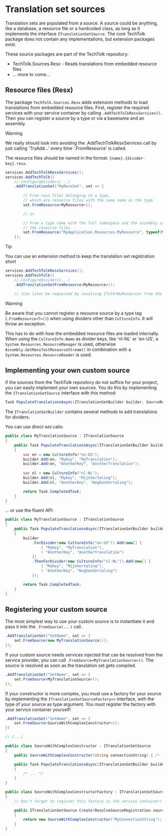 
# Translation set sources

Translation sets are populated from a source. A source could be anything, like a
database, a resource file or a hardcoded class, as long as it implements the interface
`ITranslationSetSource`. The core TechTolk package does not contain any implementations,
but extension packages exist.

These source packages are part of the TechTolk repository:

* TechTolk.Sources.Resx - Reads translations from embedded resource files
* ... more to come...

## Resource files (Resx)

The package `TechTolk.Sources.Resx` adds extension methods to load translations
from embedded resource files. First, register the required services with your
service container by calling `.AddTechTolkResxServices()`. Then you can register
a source by a type or via a basename and an assembly.

> [!WARNING]
> We really should look into avoiding the .AddTechTolkResxServices call by just
> calling 'TryAdd...' every time '.FromResource' is called.

The resource files should be named in the format: `{name}.{divider-key}.resx`.

```csharp
services.AddTechTolkResxServices();
services.AddTechTolk()
    //.ConfigureDividers(...)
    .AddTranslationSet("MyResxSet", set => {
        
        // From resx files belonging to a type,
        // which are resource files with the same name as the type
        set.FromResource<MyResource>();

        // or

        // From a type name with the full namespace and the assembly containing 
        // the resource files
        set.FromResource("MyApplication.Resources.MyResource", typeof(MyApplication.SomeType).Assembly);
    });
```

> [!TIP]
> You can use an extension method to keep the translation set registration short
>
> ```csharp
> services.AddTechTolkResxServices();
> services.AddTechTolk()
>     //.ConfigureDividers(...)
>     .AddTranslationSetFromResource<MyResource>();
> 
>     // (Can later be requested by resolving ITolk<MyResource> from the service provider)
> ```

> [!WARNING]
> Be aware that you cannot register a resource source by a type tag (`.FromResource<T>()`)
> when using dividers other than `CultureInfo`. It will throw an exception.
> 
> This has to do with how the embedded resource files are loaded internally.
> When using the `CultureInfo.Name` as divider keys, like 'nl-NL' or 'en-US', a 
> `System.Resources.ResourceManager` is used, otherwise `Assembly.GetManifestResourceStream()`
> in combination with a `System.Resources.ResourceReader` is used. 

## Implementing your own custom source

If the sources from the TechTolk repository do not suffice for your project, you
can easily implement your own sources. You do this by implementing the `ITranslationSetSource`
interface with this method:

```csharp
Task PopulateTranslationsAsync(ITranslationSetBuilder builder, SourceRegistrationBase sourceRegistration)
```

The `ITranslationSetBuilder` contains several methods to add translations for dividers.

You can use direct `Add` calls:

```csharp
public class MyTranslationSource : ITranslationSource
{
    public Task PopulateTranslationsAsync(ITranslationSetBuilder builder, SourceRegistrationBase sourceRegistration)
    {
        var en = new CultureInfo("en-US");
        builder.Add(en, "MyKey", "MyTranslation");
        builder.Add(en, "AnotherKey", "AnotherTranslation");
        
        var nl = new CultureInfo("nl-NL");
        builder.Add(nl, "MyKey", "MijnVertaling");
        builder.Add(nl, "AnotherKey", "NogEenVertaling");

        return Task.CompletedTask;
    }
}
```

... or use the fluent API:

```csharp
public class MyTranslationSource : ITranslationSource
{
    public Task PopulateTranslationsAsync(ITranslationSetBuilder builder, SourceRegistrationBase sourceRegistration)
    {
        builder
            .ForDivider(new CultureInfo("en-US")).Add(new[] {
                ( "MyKey", "MyTranslation"),
                ( "AnotherKey", "AnotherTranslation")
            })
            .ThenForDivider(new CultureInfo("nl-NL")).Add(new[] {
                ( "MyKey", "MijnVertaling"),
                ( "AnotherKey", "NogEenVertaling")
            });

        return Task.CompletedTask;
    }
}
```

## Registering your custom source

The most simplest way to use your custom source is to instantiate it and pass it
into the `.FromSource(...)` call.

```csharp
.AddTranslationSet("SetName", set => {
    set.FromSource(new MyTranslationSource());
});
```

If your custom source needs services injected that can be resolved from the service
provider, you can call `.FromSource<MyTranslationSource>()`. The source is resolved
as soon as the translation set gets compiled.

```csharp
.AddTranslationSet("SetName", set => {
    set.FromSource<MyTranslationSource>();
});
```

If your constructor is more complex, you must use a factory for your source by 
implementing the `ITranslationSetSourceFactory<>` interface, with the type of your
source as type argument. You must register the factory with your service container
yourself!

```csharp
.AddTranslationSet("SetName", set => {
    set.FromSource<SourceWithComplexConstructor>();
})

// (...)

public class SourceWithComplexConstructor : ITranslationSetSource
{
    public SourceWithComplexConstructor(string connectionString) { /* ... */ }

    public Task PopulateTranslationsAsync(ITranslationSetBuilder builder, SourceRegistrationBase sourceRegistration)
    {
        /* ... */
    }
}

public class SourceWithComplexConstructorFactory : ITranslationSetSourceFactory<SourceWithComplexConstructor>
{
    // Don't forget to register this factory in the service container!

    public ITranslationSetSource Create(ResolveSourceRegistration sourceRegistration)
    {
        return new SourceWithComplexConstructor("MyConnectionString");
    }
}
```